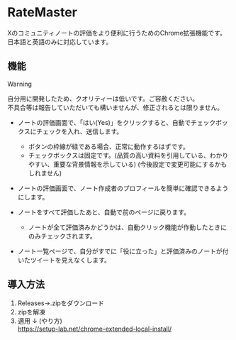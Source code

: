 # RateMaster

Xのコミュニティノートの評価をより便利に行うためのChrome拡張機能です。日本語と英語のみに対応しています。

## 機能

> [!WARNING]
> 自分用に開発したため、クオリティーは低いです。ご容赦ください。<br>
> 不具合等は報告していただいても構いませんが、修正されるとは限りません。

* ノートの評価画面で、「はい(Yes)」をクリックすると、自動でチェックボックスにチェックを入れ、送信します。

  - ボタンの枠線が緑である場合、正常に動作するはずです。
  - チェックボックスは固定です。(品質の高い資料を引用している、わかりやすい、重要な背景情報を示している) (今後設定で変更可能にするかもしれません)

* ノートの評価画面で、ノート作成者のプロフィールを簡単に確認できるようにします。
* ノートをすべて評価したあと、自動で前のページに戻ります。
  - ノートが全て評価済みかどうかは、自動クリック機能が作動したときにのみチェックされます。
* ノート一覧ページで、自分がすでに「役に立った」と評価済みのノートが付いたツイートを見えなくします。

## 導入方法

1. Releases→.zipをダウンロード
2. zipを解凍
3. 適用 ↓
(やり方)<br>
https://setup-lab.net/chrome-extended-local-install/

